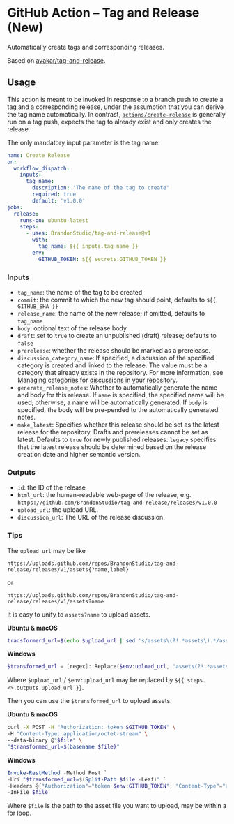 # GitHub Action &ndash; Tag and Release (New)

Automatically create tags and corresponding releases.

Based on [avakar/tag-and-release](https://github.com/avakar/tag-and-release).

## Usage

This action is meant to be invoked in response to a branch push to create
a tag and a corresponding release, under the assumption that you can derive
the tag name automatically.
In contrast,
[`actions/create-release`](https://github.com/actions/create-release)
is generally run on a tag push, expects the tag to already exist
and only creates the release.

The only mandatory input parameter is the tag name.
```yaml
name: Create Release
on:
  workflow_dispatch:
    inputs:
      tag_name:
        description: 'The name of the tag to create'
        required: true
        default: 'v1.0.0'
jobs:
  release:
    runs-on: ubuntu-latest
    steps:
      - uses: BrandonStudio/tag-and-release@v1
        with:
          tag_name: ${{ inputs.tag_name }}
        env:
          GITHUB_TOKEN: ${{ secrets.GITHUB_TOKEN }}
```

### Inputs

- `tag_name`: the name of the tag to be created
- `commit`: the commit to which the new tag should point, defaults to `${{ GITHUB_SHA }}`
- `release_name`: the name of the new release; if omitted, defaults to `tag_name`
- `body`: optional text of the release body
- `draft`: set to `true` to create an unpublished (draft) release; defaults to `false`
- `prerelease`: whether the release should be marked as a prerelease.
- `discussion_category_name`: If specified, a discussion of the specified category is created and linked to the release. The value must be a category that already exists in the repository. For more information, see [Managing categories for discussions in your repository](https://docs.github.com/discussions/managing-discussions-for-your-community/managing-categories-for-discussions-in-your-repository).
- `generate_release_notes`: Whether to automatically generate the name and body for this release. If `name` is specified, the specified name will be used; otherwise, a name will be automatically generated. If `body` is specified, the body will be pre-pended to the automatically generated notes.
- `make_latest`: Specifies whether this release should be set as the latest release for the repository. Drafts and prereleases cannot be set as latest. Defaults to `true` for newly published releases. `legacy` specifies that the latest release should be determined based on the release creation date and higher semantic version.


### Outputs

- `id`: the ID of the release
- `html_url`: the human-readable web-page of the release, e.g. `https://github.com/BrandonStudio/tag-and-release/releases/v1.0.0`
- `upload_url`: the upload URL.
- `discussion_url`: The URL of the release discussion.

### Tips
The `upload_url` may be like 
```
https://uploads.github.com/repos/BrandonStudio/tag-and-release/releases/v1/assets{?name,label}
```
or
```
https://uploads.github.com/repos/BrandonStudio/tag-and-release/releases/v1/assets?name
```
It is easy to unify to `assets?name` to upload assets.

**Ubuntu & macOS**
```bash
transformerd_url=$(echo $upload_url | sed 's/assets\(?!.*assets\).*/assets?name/')

```

**Windows**
```powershell
$transformed_url = [regex]::Replace($env:upload_url, "assets(?!.*assets).*", "assets?name")
```
Where `$upload_url` / `$env:upload_url` may be replaced by `${{ steps.<>.outputs.upload_url }}`.


Then you can use the `$transformed_url` to upload assets.

**Ubuntu & macOS**
```bash
curl -X POST -H "Authorization: token $GITHUB_TOKEN" \
-H "Content-Type: application/octet-stream" \
--data-binary @"$file" \
"$transformed_url=$(basename $file)"
```

**Windows**
```powershell
Invoke-RestMethod -Method Post `
-Uri "$transformed_url=$(Split-Path $file -Leaf)" `
-Headers @{"Authorization"="token $env:GITHUB_TOKEN"; "Content-Type"="application/octet-stream"} `
-InFile $file
```
Where `$file` is the path to the asset file you want to upload, may be within a for loop.
